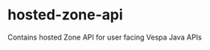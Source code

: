 <!-- Copyright 2020 Oath Inc. Licensed under the terms of the Apache 2.0 license. See LICENSE in the project root. -->
# hosted-zone-api

Contains hosted Zone API for user facing Vespa Java APIs
